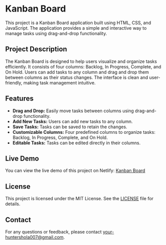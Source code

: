# Kanban Board

This project is a Kanban Board application built using HTML, CSS, and JavaScript. The application provides a simple and interactive way to manage tasks using drag-and-drop functionality.

## Project Description

The Kanban Board is designed to help users visualize and organize tasks efficiently. It consists of four columns: Backlog, In Progress, Complete, and On Hold. Users can add tasks to any column and drag and drop them between columns as their status changes. The interface is clean and user-friendly, making task management intuitive.

## Features

- **Drag and Drop:** Easily move tasks between columns using drag-and-drop functionality.
- **Add New Tasks:** Users can add new tasks to any column.
- **Save Tasks:** Tasks can be saved to retain the changes.
- **Customizable Columns:** Four predefined columns to organize tasks: Backlog, In Progress, Complete, and On Hold.
- **Editable Tasks:** Tasks can be edited directly in their columns.

## Live Demo

You can view the live demo of this project on Netlify:
[Kanban Board](https://your-netlify-link.netlify.app)

## License

This project is licensed under the MIT License. See the [LICENSE](LICENSE) file for details.

## Contact

For any questions or feedback, please contact [your-huntershola007@gmail.com](mailto:your-huntershola007@gmail.com).
